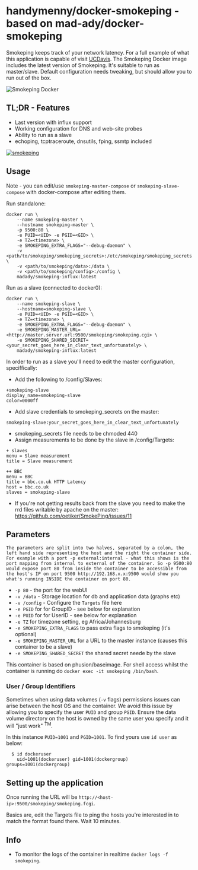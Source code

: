 # handymenny/docker-smokeping - based on mad-ady/docker-smokeping

Smokeping keeps track of your network latency. For a full example of what this application is capable of visit [UCDavis](http://smokeping.ucdavis.edu/cgi-bin/smokeping.fcgi). The Smokeping Docker image includes the latest version of Smokeping. It's suitable to run as master/slave. Default configuration needs tweaking, but should allow you to run out of the box.

![Smokeping Docker](https://github.com/magicdude4eva/docker-smokeping/raw/master/docker-smokeping.png)

## TL;DR - Features
* Last version with influx support
* Working configuration for DNS and web-site probes
* Ability to run as a slave
* echoping, tcptraceroute, dnsutils, fping, ssmtp included

[![smokeping](https://oss.oetiker.ch/smokeping/inc/smokeping-logo.png)](https://oss.oetiker.ch/smokeping/)

## Usage

Note - you can edit/use `smokeping-master-compose` or `smokeping-slave-compose` with docker-compose after editing them.

Run standalone:

```
docker run \
    --name smokeping-master \
    --hostname smokeping-master \
    -p 9500:80 \
    -e PUID=<UID> -e PGID=<GID> \
    -e TZ=<timezone> \
    -e SMOKEPING_EXTRA_FLAGS="--debug-daemon" \
    -v <path/to/smokeping/smokeping_secrets>:/etc/smokeping/smokeping_secrets \
    -v <path/to/smokeping/data>:/data \
    -v <path/to/smokeping/config>:/config \
    madady/smokeping-influx:latest
```

Run as a slave (connected to docker0):
```
docker run \
    --name smokeping-slave \
    --hostname=smokeping-slave \
    -e PUID=<UID> -e PGID=<GID> \
    -e TZ=<timezone> \
    -e SMOKEPING_EXTRA_FLAGS="--debug-daemon" \
    -e SMOKEPING_MASTER_URL=<http://master.server.url:9500/smokeping/smokeping.cgi> \
    -e SMOKEPING_SHARED_SECRET=<your_secret_goes_here_in_clear_text_unfortunately> \
    madady/smokeping-influx:latest
```
In order to run as a slave you'll need to edit the master configuration, speciffically:
* Add the following to /config/Slaves:
```
+smokeping-slave
display_name=smokeping-slave
color=0000ff
```
* Add slave credentials to smokeping_secrets on the master:
```
smokeping-slave:your_secret_goes_here_in_clear_text_unfortunately
```
* smokeping_secrets file needs to be chmoded 440
* Assign measurements to be done by the slave in /config/Targets:
```
+ slaves
menu = Slave measurement
title = Slave measurement

++ BBC
menu = BBC
title = bbc.co.uk HTTP Latency
host = bbc.co.uk
slaves = smokeping-slave
```
* If you're not getting results back from the slave you need to make the rrd files writable by apache on the master: https://github.com/oetiker/SmokePing/issues/11

## Parameters

`The parameters are split into two halves, separated by a colon, the left hand side representing the host and the right the container side. 
For example with a port -p external:internal - what this shows is the port mapping from internal to external of the container.
So -p 9500:80 would expose port 80 from inside the container to be accessible from the host's IP on port 9500
http://192.168.x.x:9500 would show you what's running INSIDE the container on port 80.`


* `-p 80` - the port for the webUI
* `-v /data` - Storage location for db and application data (graphs etc)
* `-v /config` - Configure the `Targets` file here
* `-e PGID` for for GroupID - see below for explanation
* `-e PUID` for for UserID - see below for explanation
* `-e TZ` for timezone setting, eg Africa/Johannesburg
* `-e SMOKEPING_EXTRA_FLAGS` to pass extra flags to smokeping (it's optional)
* `-e SMOKEPING_MASTER_URL` for a URL to the master instance (causes this container to be a slave)
* `-e SMOKEPING_SHARED_SECRET` the shared secret neede by the slave


This container is based on phusion/baseimage. For shell access whilst the container is running do `docker exec -it smokeping /bin/bash`.

### User / Group Identifiers
Sometimes when using data volumes (`-v` flags) permissions issues can arise between the host OS and the container. We avoid this issue by allowing you to specify the user `PUID` and group `PGID`. Ensure the data volume directory on the host is owned by the same user you specify and it will "just work" <sup>TM</sup>.

In this instance `PUID=1001` and `PGID=1001`. To find yours use `id user` as below:

```
  $ id dockeruser
    uid=1001(dockeruser) gid=1001(dockergroup) groups=1001(dockergroup)
```

## Setting up the application 

Once running the URL will be `http://<host-ip>:9500/smokeping/smokeping.fcgi`.

Basics are, edit the Targets file to ping the hosts you're interested in to match the format found there. 
Wait 10 minutes.

## Info

* To monitor the logs of the container in realtime `docker logs -f smokeping`.

